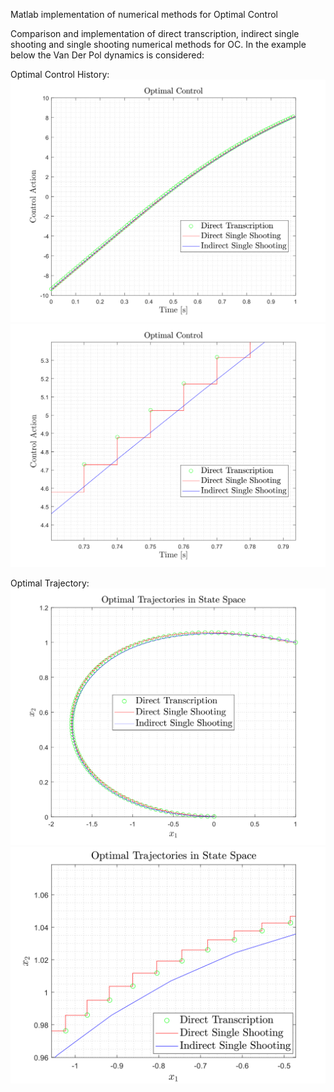 Matlab implementation of numerical methods for Optimal Control

Comparison and implementation of direct transcription, indirect single shooting and single shooting numerical methods for OC.
In the example below the Van Der Pol dynamics is considered:


Optimal Control History:
![image description](opt_control.svg)
![image description](opt_control_zoomed.svg)


Optimal Trajectory:
![image description](opt_traj.svg)
![image description](opt_traj_zoomed.svg)


